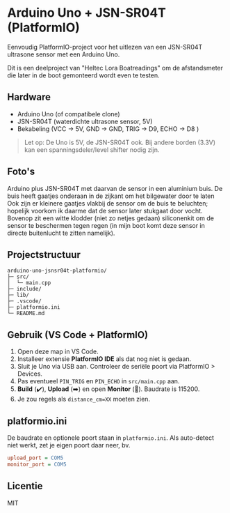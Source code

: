 # Arduino Uno + JSN-SR04T (PlatformIO)

Eenvoudig PlatformIO-project voor het uitlezen van een JSN-SR04T ultrasone sensor met een Arduino Uno.

Dit is een deelproject van "Heltec Lora Boatreadings" om de afstandsmeter die later in de boot gemonteerd wordt even te testen.

## Hardware
- Arduino Uno (of compatibele clone)
- JSN-SR04T (waterdichte ultrasone sensor, 5V)
- Bekabeling (VCC -> 5V, GND -> GND, TRIG -> D9, ECHO -> D8 )

> Let op: De Uno is 5V, de JSN-SR04T ook. Bij andere borden (3.3V) kan een spanningsdeler/level shifter nodig zijn.


## Foto's
Arduino plus JSN-SR04T met daarvan de sensor in een aluminium buis. 
De buis heeft gaatjes onderaan in de zijkant om het bilgewater door te laten
Ook zijn er kleinere gaatjes vlakbij de sensor om de buis te beluchten; hopelijk voorkom ik daarme dat de sensor later stukgaat door vocht.
Bovenop zit een witte klodder (niet zo netjes gedaan) siliconenkit om de sensor te beschermen tegen regen (in mijn boot komt deze sensor in directe buitenlucht te zitten namelijk).


## Projectstructuur
```text
arduino-uno-jsnsr04t-platformio/
├─ src/
│  └─ main.cpp
├─ include/
├─ lib/
├─ .vscode/
├─ platformio.ini
└─ README.md
```

## Gebruik (VS Code + PlatformIO)
1. Open deze map in VS Code.
2. Installeer extensie **PlatformIO IDE** als dat nog niet is gedaan.
3. Sluit je Uno via USB aan. Controleer de seriële poort via PlatformIO > Devices.
4. Pas eventueel `PIN_TRIG` en `PIN_ECHO` in `src/main.cpp` aan.
5. **Build** (✔️), **Upload** (➡️) en open **Monitor** (🔌). Baudrate is 115200.
6. Je zou regels als `distance_cm=XX` moeten zien.

## platformio.ini
De baudrate en optionele poort staan in `platformio.ini`. Als auto-detect niet werkt, zet je eigen poort daar neer, bv.
```ini
upload_port = COM5
monitor_port = COM5
```

## Licentie
MIT
